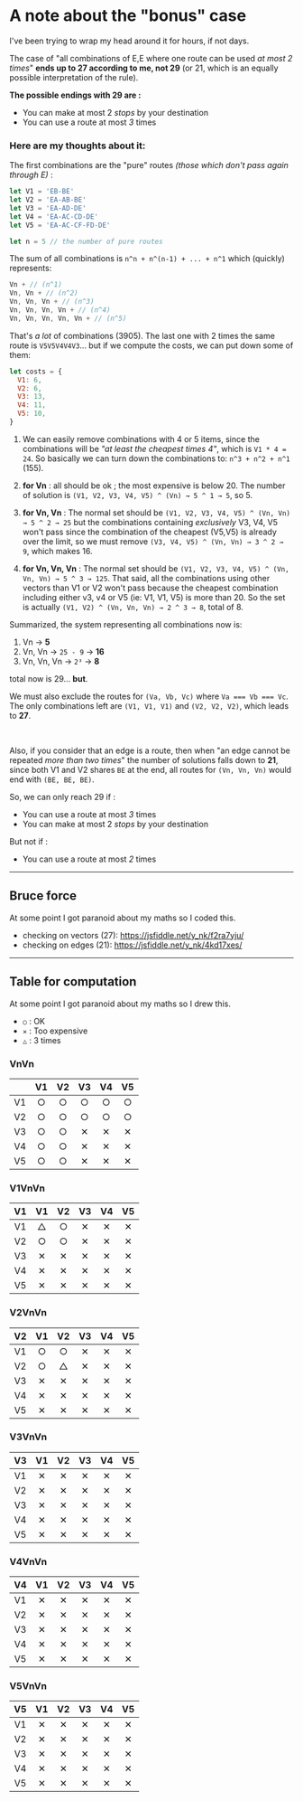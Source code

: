 # A note about the "bonus" case

I've been trying to wrap my head around it for hours, if not days.

The case of "all combinations of E,E where one route can be used _at most 2 times_" **ends up to 27 according to me, not 29** (or 21, which is an equally possible interpretation of the rule).

**The possible endings with 29 are :**
- You can make at most 2 _stops_ by your destination
- You can use a route at most _3_ times

### Here are my thoughts about it:

The first combinations are the "pure" routes _(those which don't pass again through E)_ :

```js
let V1 = 'EB-BE'
let V2 = 'EA-AB-BE'
let V3 = 'EA-AD-DE'
let V4 = 'EA-AC-CD-DE'
let V5 = 'EA-AC-CF-FD-DE'

let n = 5 // the number of pure routes
```

The sum of all combinations is `n^n + n^(n-1) + ... + n^1` which (quickly) represents:

```js
Vn + // (n^1)
Vn, Vn + // (n^2)
Vn, Vn, Vn + // (n^3)
Vn, Vn, Vn, Vn + // (n^4)
Vn, Vn, Vn, Vn, Vn + // (n^5)
```

That's _a lot_ of combinations (3905). The last one with 2 times the same route is `V5V5V4V4V3`... but if we compute the costs, we can put down some of them:

```js
let costs = {
  V1: 6,
  V2: 6,
  V3: 13,
  V4: 11,
  V5: 10,
}
```

1. We can easily remove combinations with 4 or 5 items, since the combinations will be _"at least the cheapest times 4"_, which is `V1 * 4 = 24`.
    So basically we can turn down the combinations to: `n^3 + n^2 + n^1` (155).

2. **for Vn** : all should be ok ; the most expensive is below 20. The number of solution is `(V1, V2, V3, V4, V5) ^ (Vn) → 5 ^ 1 → 5`, so 5.

3.  **for Vn, Vn** : The normal set should be `(V1, V2, V3, V4, V5) ^ (Vn, Vn) → 5 ^ 2 → 25` but the combinations containing _exclusively_ V3, V4, V5 won't pass since the combination of the cheapest (V5,V5) is already over the limit, so we must remove `(V3, V4, V5) ^ (Vn, Vn) → 3 ^ 2 → 9`, which makes 16.

4. **for Vn, Vn, Vn** : The normal set should be `(V1, V2, V3, V4, V5) ^ (Vn, Vn, Vn) → 5 ^ 3 → 125`. That said, all the combinations using other vectors than V1 or V2 won't pass because the cheapest combination including either v3, v4 or V5 (ie: V1, V1, V5) is more than 20. So the set is actually `(V1, V2) ^ (Vn, Vn, Vn) → 2 ^ 3 → 8`, total of 8.

Summarized, the system representing all combinations now is:

1. Vn → **5**
2. Vn, Vn → `25 - 9` → **16**
3. Vn, Vn, Vn → `2³` → **8**

total now is 29... **but**.

We must also exclude the routes for `(Va, Vb, Vc)` where `Va === Vb === Vc`. The only combinations left are `(V1, V1, V1)` and  `(V2, V2, V2)`, which leads to **27**.

<br>

Also, if you consider that an edge is a route, then when "an edge cannot be repeated _more than two times_" the number of solutions falls down to **21**, since both V1 and V2 shares `BE` at the end, all routes for `(Vn, Vn, Vn)` would end with `(BE, BE, BE)`.

So, we can only reach 29 if :

- You can use a route at most _3_ times
- You can make at most 2 _stops_ by your destination

But not if :

- You can use a route at most _2_ times

---

## Bruce force

At some point I got paranoid about my maths so I coded this.

- checking on vectors (27): https://jsfiddle.net/y_nk/f2ra7yju/
- checking on edges (21): https://jsfiddle.net/y_nk/4kd17xes/

---

## Table for computation

At some point I got paranoid about my maths so I drew this.

- `○` : OK
- `✕` : Too expensive
- `△` : 3 times

### VnVn

|    | V1 | V2 | V3 | V4 | V5 |
|:--:|:--:|:--:|:--:|:--:|:--:|
| V1 |  ○ |  ○ |  ○ |  ○ |  ○ |
| V2 |  ○ |  ○ |  ○ |  ○ |  ○ |
| V3 |  ○ |  ○ |  ✕ |  ✕ |  ✕ |
| V4 |  ○ |  ○ |  ✕ |  ✕ |  ✕ |
| V5 |  ○ |  ○ |  ✕ |  ✕ |  ✕ |

### V1VnVn

| V1 | V1 | V2 | V3 | V4 | V5 |
|:--:|:----:|:----:|:--:|:--:|:--:|
| V1 |  △    |   ○  |  ✕ |  ✕ |  ✕ |
| V2 |   ○  |   ○  |  ✕ |  ✕ |  ✕ |
| V3 |   ✕  |   ✕  |  ✕ |  ✕ |  ✕ |
| V4 |   ✕  |   ✕  |  ✕ |  ✕ |  ✕ |
| V5 |   ✕  |   ✕  |  ✕ |  ✕ |  ✕ |

### V2VnVn

| V2 | V1 | V2 | V3 | V4 | V5 |
|:--:|:----:|:----:|:--:|:--:|:--:|
| V1 |   ○  |   ○  |  ✕ |  ✕ |  ✕ |
| V2 |   ○  |   △  |  ✕ |  ✕ |  ✕ |
| V3 |   ✕  |   ✕  |  ✕ |  ✕ |  ✕ |
| V4 |   ✕  |   ✕  |  ✕ |  ✕ |  ✕ |
| V5 |   ✕  |   ✕  |  ✕ |  ✕ |  ✕ |

### V3VnVn

| V3 | V1 | V2 | V3 | V4 | V5 |
|:--:|:----:|:----:|:--:|:--:|:--:|
| V1 |   ✕  |   ✕  |  ✕ |  ✕ |  ✕ |
| V2 |   ✕  |   ✕ |  ✕ |  ✕ |  ✕ |
| V3 |   ✕  |   ✕  |  ✕ |  ✕ |  ✕ |
| V4 |   ✕  |   ✕  |  ✕ |  ✕ |  ✕ |
| V5 |   ✕  |   ✕  |  ✕ |  ✕ |  ✕ |

### V4VnVn

| V4 | V1 | V2 | V3 | V4 | V5 |
|:--:|:----:|:----:|:--:|:--:|:--:|
| V1 |   ✕  |   ✕  |  ✕ |  ✕ |  ✕ |
| V2 |   ✕  |   ✕ |  ✕ |  ✕ |  ✕ |
| V3 |   ✕  |   ✕  |  ✕ |  ✕ |  ✕ |
| V4 |   ✕  |   ✕  |  ✕ |  ✕ |  ✕ |
| V5 |   ✕  |   ✕  |  ✕ |  ✕ |  ✕ |

### V5VnVn

| V5 | V1 | V2 | V3 | V4 | V5 |
|:--:|:----:|:----:|:--:|:--:|:--:|
| V1 |   ✕  |   ✕  |  ✕ |  ✕ |  ✕ |
| V2 |   ✕  |   ✕ |  ✕ |  ✕ |  ✕ |
| V3 |   ✕  |   ✕  |  ✕ |  ✕ |  ✕ |
| V4 |   ✕  |   ✕  |  ✕ |  ✕ |  ✕ |
| V5 |   ✕  |   ✕  |  ✕ |  ✕ |  ✕ |
